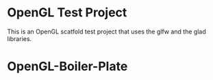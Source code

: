 # OpenGL Test Project

This is an OpenGL scatfold test project that uses the glfw and the glad libraries.
# OpenGL-Boiler-Plate

